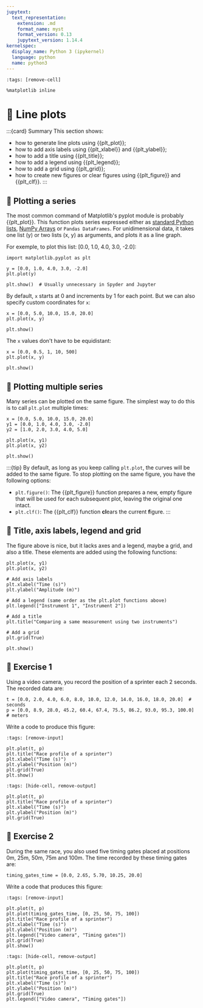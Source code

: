 ```yaml
---
jupytext:
  text_representation:
    extension: .md
    format_name: myst
    format_version: 0.13
    jupytext_version: 1.14.4
kernelspec:
  display_name: Python 3 (ipykernel)
  language: python
  name: python3
---
```


```{code-cell} ipython3
:tags: [remove-cell]

%matplotlib inline
```

# 📖 Line plots

:::{card} Summary
This section shows:

- how to generate line plots using {{plt_plot}};
- how to add axis labels using {{plt_xlabel}} and {{plt_ylabel}};
- how to add a title using {{plt_title}};
- how to add a legend using {{plt_legend}};
- how to add a grid using {{plt_grid}};
- how to create new figures or clear figures using {{plt_figure}} and {{plt_clf}}.
:::

## 📄 Plotting a series

The most common command of Matplotlib's pyplot module is probably {{plt_plot}}. This function plots series expressed either as [standard Python lists](python_lists.md), [NumPy Arrays](numpy_ndarray.md) or `Pandas DataFrames`. For unidimensional data, it takes one list (y) or two lists (x, y) as arguments, and plots it as a line graph.

For exemple, to plot this list: [0.0, 1.0, 4.0, 3.0, -2.0]:

```{code-cell} ipython3
import matplotlib.pyplot as plt

y = [0.0, 1.0, 4.0, 3.0, -2.0]
plt.plot(y)

plt.show()  # Usually unnecessary in Spyder and Jupyter
```

By default, `x` starts at 0 and increments by 1 for each point. But we can also specify custom coordinates for `x`:

```{code-cell} ipython3
x = [0.0, 5.0, 10.0, 15.0, 20.0]
plt.plot(x, y)

plt.show()
```

The `x` values don't have to be equidistant:

```{code-cell} ipython3
x = [0.0, 0.5, 1, 10, 500]
plt.plot(x, y)

plt.show()
```

## 📄 Plotting multiple series

Many series can be plotted on the same figure. The simplest way to do this is to call `plt.plot` multiple times:

```{code-cell} ipython3
x = [0.0, 5.0, 10.0, 15.0, 20.0]
y1 = [0.0, 1.0, 4.0, 3.0, -2.0]
y2 = [1.0, 2.0, 3.0, 4.0, 5.0]

plt.plot(x, y1)
plt.plot(x, y2)

plt.show()
```

:::{tip}
By default, as long as you keep calling `plt.plot`, the curves will be added to the same figure. To stop plotting on the same figure, you have the following options:

- `plt.figure()`: The {{plt_figure}} function prepares a new, empty figure that will be used for each subsequent plot, leaving the original one intact.
- `plt.clf()`: The {{plt_clf}} function **cl**ears the current **f**igure.
:::

## 📄 Title, axis labels, legend and grid

The figure above is nice, but it lacks axes and a legend, maybe a grid, and also a title. These elements are added using the following functions:

```{code-cell} ipython3
plt.plot(x, y1)
plt.plot(x, y2)

# Add axis labels
plt.xlabel("Time (s)")
plt.ylabel("Amplitude (m)")

# Add a legend (same order as the plt.plot functions above)
plt.legend(["Instrument 1", "Instrument 2"])

# Add a title
plt.title("Comparing a same measurement using two instruments")

# Add a grid
plt.grid(True)

plt.show()
```

## 💪 Exercise 1

Using a video camera, you record the position of a sprinter each 2 seconds. The recorded data are:

```{code-cell} ipython3
t = [0.0, 2.0, 4.0, 6.0, 8.0, 10.0, 12.0, 14.0, 16.0, 18.0, 20.0]  # seconds
p = [0.0, 8.9, 28.0, 45.2, 60.4, 67.4, 75.5, 86.2, 93.0, 95.3, 100.0]  # meters
```

Write a code to produce this figure:

```{code-cell} ipython3
:tags: [remove-input]

plt.plot(t, p)
plt.title("Race profile of a sprinter")
plt.xlabel("Time (s)")
plt.ylabel("Position (m)")
plt.grid(True)
plt.show()
```

```{code-cell} ipython3
:tags: [hide-cell, remove-output]

plt.plot(t, p)
plt.title("Race profile of a sprinter")
plt.xlabel("Time (s)")
plt.ylabel("Position (m)")
plt.grid(True)
```

## 💪 Exercise 2

During the same race, you also used five timing gates placed at positions 0m, 25m, 50m, 75m and 100m. The time recorded by these timing gates are:

```{code-cell} ipython3
timing_gates_time = [0.0, 2.65, 5.70, 10.25, 20.0]
```

Write a code that produces this figure:

```{code-cell} ipython3
:tags: [remove-input]

plt.plot(t, p)
plt.plot(timing_gates_time, [0, 25, 50, 75, 100])
plt.title("Race profile of a sprinter")
plt.xlabel("Time (s)")
plt.ylabel("Position (m)")
plt.legend(["Video camera", "Timing gates"])
plt.grid(True)
plt.show()
```

```{code-cell} ipython3
:tags: [hide-cell, remove-output]

plt.plot(t, p)
plt.plot(timing_gates_time, [0, 25, 50, 75, 100])
plt.title("Race profile of a sprinter")
plt.xlabel("Time (s)")
plt.ylabel("Position (m)")
plt.grid(True)
plt.legend(["Video camera", "Timing gates"])
```
